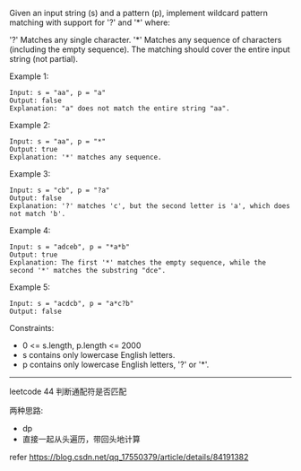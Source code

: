 Given an input string (s) and a pattern (p), implement wildcard pattern matching with support for '?' and '*' where:

'?' Matches any single character.
'*' Matches any sequence of characters (including the empty sequence).
The matching should cover the entire input string (not partial).



Example 1:

```
Input: s = "aa", p = "a"
Output: false
Explanation: "a" does not match the entire string "aa".
```

Example 2:

```
Input: s = "aa", p = "*"
Output: true
Explanation: '*' matches any sequence.
```

Example 3:

```
Input: s = "cb", p = "?a"
Output: false
Explanation: '?' matches 'c', but the second letter is 'a', which does not match 'b'.
```

Example 4:

```
Input: s = "adceb", p = "*a*b"
Output: true
Explanation: The first '*' matches the empty sequence, while the second '*' matches the substring "dce".
```

Example 5:

```
Input: s = "acdcb", p = "a*c?b"
Output: false
```

Constraints:

- 0 <= s.length, p.length <= 2000
- s contains only lowercase English letters.
- p contains only lowercase English letters, '?' or '*'.

----

leetcode 44 判断通配符是否匹配

两种思路:<br>

- dp
- 直接一起从头遍历，带回头地计算

refer https://blog.csdn.net/qq_17550379/article/details/84191382